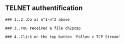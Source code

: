 ## TELNET authentification
```
### 1..2..Do as n°1-n°2 above

### 3..You received a file ch2pcap

### 4..Click on the top button 'Follow > TCP Stream'
```